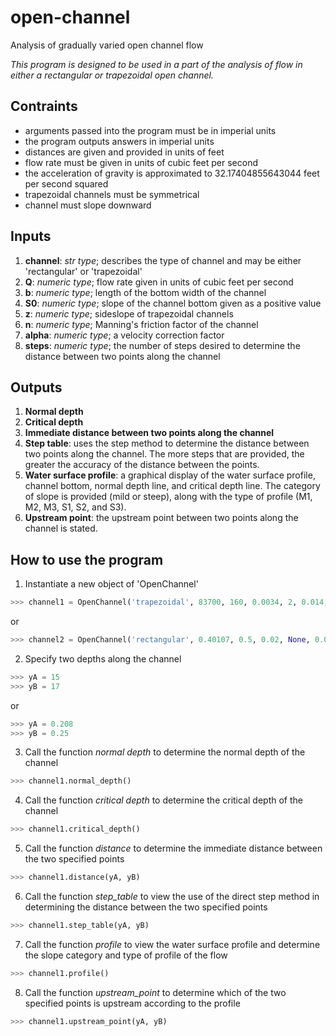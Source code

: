 # open-channel
Analysis of gradually varied open channel flow

*This program is designed to be used in a part of the analysis of flow in either a rectangular or trapezoidal open channel.*

## Contraints
* arguments passed into the program must be in imperial units
* the program outputs answers in imperial units
* distances are given and provided in units of feet
* flow rate must be given in units of cubic feet per second
* the acceleration of gravity is approximated to 32.17404855643044 feet per second squared
* trapezoidal channels must be symmetrical
* channel must slope downward

## Inputs
  1. **channel**: *str type*; describes the type of channel and may be either 'rectangular' or 'trapezoidal'
  2. **Q**: *numeric type*; flow rate given in units of cubic feet per second
  3. **b**: *numeric type*; length of the bottom width of the channel
  4. **S0**: *numeric type*; slope of the channel bottom given as a positive value
  5. **z**: *numeric type*; sideslope of trapezoidal channels
  6. **n**: *numeric type*; Manning's friction factor of the channel
  7. **alpha**: *numeric type*; a velocity correction factor
  8. **steps**: *numeric type*; the number of steps desired to determine the distance between two points along the channel

## Outputs
  1. **Normal depth**
  2. **Critical depth**
  3. **Immediate distance between two points along the channel**
  4. **Step table**: uses the step method to determine the distance between two points along the channel.
      The more steps that are provided, the greater the accuracy of the distance between the points.
  5. **Water surface profile**: a graphical display of the water surface profile, channel bottom, normal depth line, and critical depth line.
      The category of slope is provided (mild or steep), along with the type of profile (M1, M2, M3, S1, S2, and S3).
  6. **Upstream point**: the upstream point between two points along the channel is stated.

## How to use the program
1. Instantiate a new object of 'OpenChannel'
```python
>>> channel1 = OpenChannel('trapezoidal', 83700, 160, 0.0034, 2, 0.014, 1.05, 2)
```
or
```python
>>> channel2 = OpenChannel('rectangular', 0.40107, 0.5, 0.02, None, 0.01, 1, 2)
```
2. Specify two depths along the channel
```python
>>> yA = 15
>>> yB = 17
```
or
```python
>>> yA = 0.208
>>> yB = 0.25
```
3. Call the function *normal depth* to determine the normal depth of the channel
```python
>>> channel1.normal_depth()
```
4. Call the function *critical depth* to determine the critical depth of the channel
```python
>>> channel1.critical_depth()
```
5. Call the function *distance* to determine the immediate distance between the two specified points
```python
>>> channel1.distance(yA, yB)
```
6. Call the function *step_table* to view the use of the direct step method in determining the distance between the two specified points
```python
>>> channel1.step_table(yA, yB)
```
7. Call the function *profile* to view the water surface profile and determine the slope category and type of profile of the flow
```python
>>> channel1.profile()
```
8. Call the function *upstream_point* to determine which of the two specified points is upstream according to the profile
```python
>>> channel1.upstream_point(yA, yB)
```
